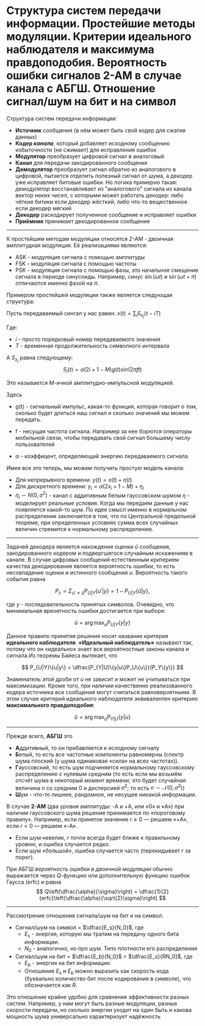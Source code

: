 # Структура систем передачи информации. Простейшие методы модуляции. Критерии идеального наблюдателя и максимума правдоподобия. Вероятность ошибки сигналов 2-АМ в случае канала с АБГШ. Отношение сигнал/шум на бит и на символ

Структура систем передачи информации:

* **Источник** сообщения (в нём может быть свой кодер для сжатия данных)
* **Кодер *канала***, который добавляет исходному сообщению избыточности (не сжимает) для исправления ошибок
* **Модулятор** преобразует цифровой сигнал в аналоговый
* **Канал** для передачи закодированного сообщения
* **Демодулятор** преобразует сигнал обратно из аналогового в цифровой, пытается отделить полезный сигнал от шума, а декодер уже исправляет битовые ошибки. Но логика примерно такая: *демодулятор* восстанавливает из "аналогового" сигнала из канала вектор неких чисел, с которыми может работать декодер: либо чёткие битики если декодер жёсткий, либо что-то вещественное если декодер мягкий
* **Декодер** раскодирует полученное сообщение и исправляет ошибки
* **Приёмник** принимает декодированное сообщение

---

К простейшим методам модуляции относятся *2-АМ* - двоичная амплитудная модуляция. Её реализациями являются:

* ASK - модуляция сигнала с помощью амплитуды
* FSK - модуляция сигнала с помощью частоты
* PSK - модуляция сигнала с помощью фазы, это начальное смещение сигнала в периоде синусоиды. Например, синус $\sin(\omega t)$ и $\sin(\omega t + \pi)$ отличаются именно фазой на $\pi$.

Примером простейшей модуляции также является следующая структура:

Пусть передаваемый сингал у нас равен:
$x(t) = \sum_i S_{x_j}(t - iT)$

Где:

* $i$ - просто порядковый номер передаваемого значения
* $T$ - временная продолжительность символного интервала

А $S_{x_j}$ равна следующему:
$$S_i(t) = \alpha(2i + 1 - M )g(t)sin(2\pi ft)$$

Это называется $M$-ичной амплитудно-импульсной модуляцией.

Здесь

* g(t) - сигнальный импульс, какая-то функция, которая говорит о том, сколько будет длиться наш сигнал и сколько значений мы можем передать.

* f - несущая частота сигнала. Например за нее борются операторы мобильной связи, чтобы передавать свой сигнал большему числу пользователей
* $\alpha$ - коэффицент, определяющий энергию передаваемого сигнала.

Имея все это теперь, мы можем получить простую модель канала:

* Для непрерывного времени: $y(t) = x(t) + \eta(t)$
* Для дискретного времени: $y_i = \alpha(2x_i + 1 - M) + \eta_i$
* $\eta_i \backsim N(0, \sigma^2)$ - канал с аддитивным белым гауссовским шумом
$\eta$ - моделирует реальные условия. Когда мы передаем данные у нас появляется какой-то шум. По идее смысл именно в нормальном распределении заключается в том, что по Центральной предельной теореме, при определенных условиях сумма всех случайных величин стремится к нормальному распределению.

---

Задачей декодера является нахождение оценки $\hat{u}$ сообщения, закодированного кодером и подвергшегося случайным искажениям в канале. В случае цифровых сообщений естественным критерием качества декодирования является вероятность ошибки, то есть несовпадение оценки и истинного сообщения $u$. Вероятность такого события равна

$$
  P_c = \Sigma_{u' \ne \hat{u}}P_{U|Y}\{u'|y\} = 1 - P_{U|Y}\{\hat{u}|y\},
$$

где $y$ - последовательность принятых символов. Очевидно, что минимальная вреоятность ошибки достигается при выборе:

$$
  \hat{u} = \operatorname*{arg\,max}_u P_{U|Y}\{y|y\}
$$

Данное правило принятия решения носит название критерия **идеального наблюдателя**. **«Идеальный наблюдатель»** называют так, потому что он «идеально» знает все вероятностные законы канала и сигнала.Из теоремы Байеса вытекает, что

$$
  P_{U|Y}\{u|y\} = \dfrac{P_{Y|U}\{y|u\}P_U\{u\}}{P_Y\{y\}}
$$

Знаменатель этой дроби от $u$ не зависит и может не учитываться при максимизации. Кроме того, при наличии качественно реализованного кодера источника все сообщения могут считаться равновероятными. В этом случае критерий идеального наблюдателя эквивалентен критерию **максимального правдоподобия**:

$$
  \hat{u} = \operatorname*{arg\,max}_u P_{Y|U}\{y|u\}
$$

---

Прежде всего, **АБГШ** это

* **А**ддитивный, то он прибавляется к исходному сигналу
* **Б**елый, то есть все частотные компоненты равномерны (спектр шума плоский (у шума одинаковая «сила» на всех частотах)).
* **Г**ауссовский, то есть шум подчиняется нормальному гауссовскому распределению с нулевым средним (то есть если мы возьмём отсчёт шума в некоторый момент времени, это будет случайная величина $n$ со средним 0 и дисперсией $\sigma^2$; то есть $n \sim \mathcal{N}(0,\sigma^2)$)
* **Ш**ум - что-то лишнее, рандомное, не несущее никакой информации.

В случае **2-АМ** (два уровня амплитуды: -A и +A, или «0» и «A») при наличии гауссовского шума решение принимается по «пороговому правилу». Например, если принятое значение $r \ge 0$ — решаем «+A», если $r < 0$ — решаем «-A».

* Если шум невелик, $r$ почти всегда будет ближе к правильному уровню, и ошибка случается редко.
* Если шум «большой», ошибка случается часто (перекидывает $r$ за порог).

При АБГШ *вероятность ошибки в двоичной модуляции* обычно выражается через $Q$-функцию или дополнительную функцию ошибок Гаусса (erfc) и равна
$$
Q\left(\dfrac{\alpha}{\sigma}\right) = \dfrac{1}{2}{erfc}\left(\dfrac{\alpha}{\sqrt{2}\sigma}\right)
$$

---

Рассмотрение отношения сигнала/шум на бит и на символ. 

* Сигнал/шум на символ = $\dfrac{E_s}{N_0}$, где
  * $E_s$ - энергия, которую мы тратим на передачу одного бита информации.
  * $N_0$ - аналогично, но про шум. Типо плотности его распределения
* Сигнал/шум на бит = $\dfrac{E_b}{N_0}$ = $\dfrac{E_s}{RN_0}$, где
  * $E_b$ - энергия на бит информации.
  * Отношение $E_s$ и $E_b$ можно выразить как скорость кода (буквально количество бит после кодирования в символе), что обозначается как $R$.


Это отношение крайне удобно для сравнения эффективности разных систем. Например, у нам могут быть разные модуляции, разные скорости передачи, но сколько энергии уходит на один быть и какова мощность шума универсально характеризует надёжность
